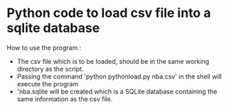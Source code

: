 # Python code to load csv file into a sqlite database

How to use the program :

* The csv file which is to be loaded, should be in the same working directory as the script.
* Passing the command 'python pythonload.py nba.csv' in the shell will execute the program
* 'nba.sqlite will be created which is a SQLite database containing the same information as the csv file.
   

